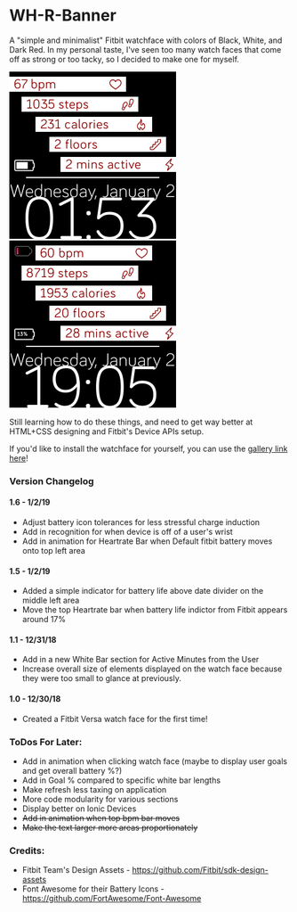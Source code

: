 # WH-R-Banner
A "simple and minimalist" Fitbit watchface with colors of Black, White, and Dark Red. In my personal taste, I've seen too many watch faces that come off as strong or too tacky, so I decided to make one for myself.

![WH-R Default.PNG](https://github.com/ersgonzalo/WH-R-Banner/blob/master/images/WH-R%20Default.PNG)![WH-R Low Battery](https://github.com/ersgonzalo/WH-R-Banner/blob/master/images/WH-R%20Low%20Battery.PNG)

Still learning how to do these things, and need to get way better at HTML+CSS designing and Fitbit's Device APIs setup.

If you'd like to install the watchface for yourself, you can use the [gallery link here](https://gam.fitbit.com/gallery/clock/54750558-52f6-49c5-9d0d-8f1ffa509a6d)!

### Version Changelog  
#### 1.6 - 1/2/19  
- Adjust battery icon tolerances for less stressful charge induction
- Add in recognition for when device is off of a user's wrist
- Add in animation for Heartrate Bar when Default fitbit battery moves onto top left area

#### 1.5 - 1/2/19  
- Added a simple indicator for battery life above date divider on the middle left area
- Move the top Heartrate bar when battery life indictor from Fitbit appears around 17%

#### 1.1 - 12/31/18
- Add in a new White Bar section for Active Minutes from the User
- Increase overall size of elements displayed on the watch face because they were too small to glance at previously.

#### 1.0 - 12/30/18
- Created a Fitbit Versa watch face for the first time!

### ToDos For Later:
- Add in animation when clicking watch face (maybe to display user goals and get overall battery %?)
- Add in Goal % compared to specific white bar lengths
- Make refresh less taxing on application
- More code modularity for various sections
- Display better on Ionic Devices
- ~~Add in animation when top bpm bar moves~~
- ~~Make the text larger more areas proportionately~~

### Credits:
- Fitbit Team's Design Assets - https://github.com/Fitbit/sdk-design-assets
- Font Awesome for their Battery Icons - https://github.com/FortAwesome/Font-Awesome
